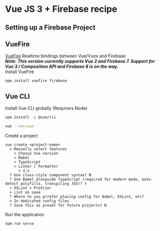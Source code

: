 # Vue JS 3 + Firebase recipe

## Setting up a Firebase Project

## VueFire
[VueFire](https://vuefire.vuejs.org/) Realtime bindings between Vue/Vuex and Firebase   
___Note: This version currently supports Vue 2 and Firebase 7. Support for Vue 3 / Composition API and Firebase 8 is on the way.___   
Install VueFire
```bash
npm install vuefire firebase
```

## Vue CLI
Install Vue CLI globally (Requirers Node)   
```bash
npm install -g @vue/cli

vue --version
```
Create a project   
```
vue create <project-name>
  > Manually select features
    > Choose Vue version
    > Babel
    > TypeScript
    > Linter / Formatter
      > 3.x
  ? Use class-style component syntax? N
  ? Use Babel alongside TypeScript (required for modern mode, auto-detect polyfills, transpiling JSX)? Y
  > ESLint + Prettier
  > Lint on save
  ? Where to you prrefer placing config for Babel, ESLint, etc?
  > In dedicated config files
  ? Save this as preset for future projects? N
```
Run the application   
```
npm run serve
```

